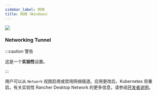 ```yaml
---
sidebar_label: 网络
title: 网络（Windows）
---
```


![](https://suse-rancher-media.s3.amazonaws.com/desktop/v1.9/preferences/Windows_wsl_tabNetwork.png)

### Networking Tunnel

:::caution 警告

这是一个**实验性**设置。

:::

用户可以从 `Network` 视图启用或禁用网络隧道。应用更改后，Kubernetes 将重启。有关实验性 Rancher Desktop Network 的更多信息，请参阅[开发者说明](https://github.com/rancher-sandbox/rancher-desktop-networking)。
